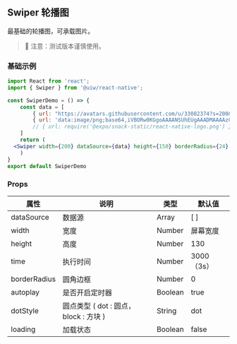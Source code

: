 Swiper 轮播图
---

最基础的轮播图，可承载图片。

> 🚧 注意：测试版本谨慎使用。
<!--rehype:style=border-left: 8px solid #ffe564;background-color: #ffe56440;padding: 12px 16px;-->

### 基础示例

<!--DemoStart-->
```jsx mdx:preview&background=#bebebe29
import React from 'react';
import { Swiper } from '@uiw/react-native';

const SwiperDemo = () => {
    const data = [
        { url: "https://avatars.githubusercontent.com/u/33082374?s=200&v=4", onClick: () => { console.log("你好！uiw/react-native") } },
        { url: 'data:image/png;base64,iVBORw0KGgoAAAANSUhEUgAAADMAAAAzCAYAAAA6oTAqAAAAEXRFWHRTb2Z0d2FyZQBwbmdjcnVzaEB1SfMAAABQSURBVGje7dSxCQBACARB+2/ab8BEeQNhFi6WSYzYLYudDQYGBgYGBgYGBgYGBgYGBgZmcvDqYGBgmhivGQYGBgYGBgYGBgYGBgYGBgbmQw+P/eMrC5UTVAAAAABJRU5ErkJggg==' },
        // { url: require('@expo/snack-static/react-native-logo.png') }
    ]
    return (
  <Swiper width={200} dataSource={data} height={150} borderRadius={24} />
    )
}
export default SwiperDemo
```
<!--End-->

### Props

属性 | 说明 | 类型 | 默认值
----|-----|------|------
| dataSource   | 数据源         | Array     | [ ] |
| width        | 宽度           |  Number   |屏幕宽度|
| height       | 高度           | Number    |  130 |
| time         | 执行时间       | Number    | 3000（3s） |
| borderRadius | 圆角边框       | Number    |  0 |
| autoplay     | 是否开启定时器  | Boolean   | true|
| dotStyle     | 圆点类型 ( dot : 圆点， block : 方块 )       | String    | dot |
| loading      | 加载状态  | Boolean   | false |
